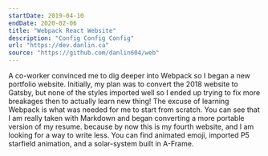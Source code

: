 ```yaml
---
startDate: 2019-04-10
endDate: 2020-02-06
title: "Webpack React Website"
description: "Config Config Config"
url: "https://dev.danlin.ca"
source: "https://github.com/danlin604/web"
---
```


A co-worker convinced me to dig deeper into Webpack so I began a new portfolio website. Initially, my plan was to convert the 2018 website to Gatsby, but none of the styles imported well so I ended up trying to fix more breakages then to actually learn new thing! The excuse of learning Webpack is what was needed for me to start from scratch. You can see that I am really taken with Markdown and began converting a more portable version of my resume. because by now this is my fourth website, and I am looking for a way to write less. You can find animated emoji, imported P5 starfield animation, and a solar-system built in A-Frame.
